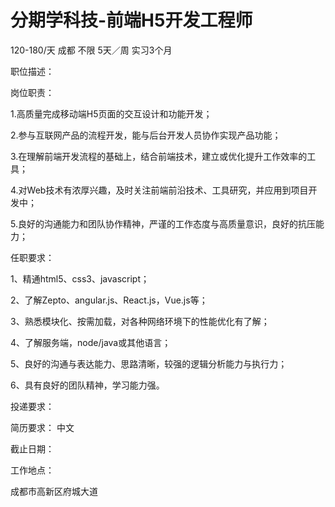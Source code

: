 # 分期学科技-前端H5开发工程师

120-180/天 成都 不限 5天／周 实习3个月

职位描述：

岗位职责：

1.高质量完成移动端H5页面的交互设计和功能开发；

2.参与互联网产品的流程开发，能与后台开发人员协作实现产品功能；

3.在理解前端开发流程的基础上，结合前端技术，建立或优化提升工作效率的工具；

4.对Web技术有浓厚兴趣，及时关注前端前沿技术、工具研究，并应用到项目开发中；

5.良好的沟通能力和团队协作精神，严谨的工作态度与高质量意识，良好的抗压能力；

任职要求：

1、精通html5、css3、javascript；

2、了解Zepto、angular.js、React.js，Vue.js等；

3、熟悉模块化、按需加载，对各种网络环境下的性能优化有了解；

4、了解服务端，node/java或其他语言；

5、良好的沟通与表达能力、思路清晰，较强的逻辑分析能力与执行力；

6、具有良好的团队精神，学习能力强。

投递要求：

简历要求： 中文

截止日期：

工作地点：

成都市高新区府城大道
